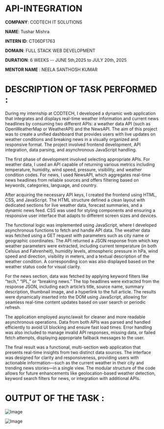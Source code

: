 # API-INTEGRATION

**COMPANY**: CODTECH IT SOLUTIONS

**NAME**: Tushar Mishra

**INTERN ID**: CT06DF1763

**DOMAIN**: FULL STACK WEB DEVELOPMENT

**DURATION**: 6 WEEKS -- JUNE 5th,2025 to JULY 20th, 2025

**MENTOR NAME** : NEELA SANTHOSH KUMAR

# DESCRIPTION OF TASK PERFORMED :

During my internship at CODTECH, I developed a dynamic web application that integrates and displays real-time weather information and current news headlines by consuming two different APIs: a weather data API (such as OpenWeatherMap or WeatherAPI) and the NewsAPI. The aim of this project was to create a unified dashboard that provides users with live updates on weather conditions and breaking news in a visually organized and responsive format. The project involved frontend development, API integration, data parsing, and asynchronous JavaScript handling.

The first phase of development involved selecting appropriate APIs. For weather data, I used an API capable of returning various metrics including temperature, humidity, wind speed, pressure, visibility, and weather condition codes. For news, I used NewsAPI, which aggregates real-time news headlines from reliable sources and offers filtering based on keywords, categories, language, and country.

After acquiring the necessary API keys, I created the frontend using HTML, CSS, and JavaScript. The HTML structure defined a clean layout with dedicated sections for live weather data, forecast summaries, and a dynamic news feed. CSS was used for styling components and ensuring a responsive user interface that adapts to different screen sizes and devices.

The functional logic was implemented using JavaScript, where I developed asynchronous functions to fetch and handle API data. The weather data was fetched using a GET request with parameters such as city name or geographic coordinates. The API returned a JSON response from which key weather parameters were extracted, including current temperature (in both Celsius and Fahrenheit), humidity levels, atmospheric pressure in hPa, wind speed and direction, visibility in meters, and a textual description of the weather condition. A corresponding icon was also displayed based on the weather status code for visual clarity.

For the news section, data was fetched by applying keyword filters like “tech,” “IPL,” or “breaking news.” The top headlines were extracted from the response JSON, including each article’s title, source name, summary description, thumbnail image, and a hyperlink to the full article. The results were dynamically inserted into the DOM using JavaScript, allowing for seamless real-time content updates based on user search or periodic refresh.

The application employed async/await for cleaner and more readable asynchronous operations. Data from both APIs was parsed and handled efficiently to avoid UI blocking and ensure fast load times. Error handling was also included to manage invalid API responses, missing data, or failed fetch attempts, displaying appropriate fallback messages to the user.

The final result was a functional, multi-section web application that presents real-time insights from two distinct data sources. The interface was designed for clarity and responsiveness, providing users with actionable information—such as the current weather in their city and trending news stories—in a single view. The modular structure of the code allows for future enhancements like geolocation-based weather detection, keyword search filters for news, or integration with additional APIs.

# OUTPUT OF THE TASK :

![Image](https://github.com/user-attachments/assets/f8386c24-f063-45ae-bb14-45bb289bdfb1)



![Image](https://github.com/user-attachments/assets/8793178c-09b0-41e0-8fe2-b77c6f602cd7)


